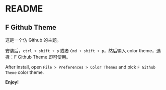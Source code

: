 # README
## F Github Theme
这是一个仿 Github 的主题。

安装后，`ctrl + shift + p` 或者 `Cmd + shift + p`，然后输入 color theme，选择：F Github Theme 即可使用。

After install, open `File > Preferences > Color Themes` and pick `F Github Theme` color theme.

**Enjoy!**

